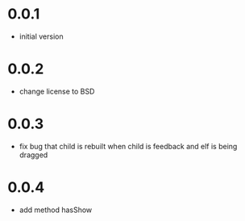 # 0.0.1

- initial version

# 0.0.2

- change license to BSD

# 0.0.3

- fix bug that child is rebuilt when child is feedback and elf is being dragged

# 0.0.4

- add method hasShow
